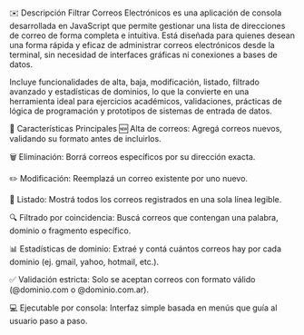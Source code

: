 ✉️ Descripción
Filtrar Correos Electrónicos es una aplicación de consola desarrollada en JavaScript que permite gestionar una lista de direcciones de correo de forma completa e intuitiva. Está diseñada para quienes desean una forma rápida y eficaz de administrar correos electrónicos desde la terminal, sin necesidad de interfaces gráficas ni conexiones a bases de datos.

Incluye funcionalidades de alta, baja, modificación, listado, filtrado avanzado y estadísticas de dominios, lo que la convierte en una herramienta ideal para ejercicios académicos, validaciones, prácticas de lógica de programación y prototipos de sistemas de entrada de datos.

🔧 Características Principales
🆕 Alta de correos: Agregá correos nuevos, validando su formato antes de incluirlos.

🗑️ Eliminación: Borrá correos específicos por su dirección exacta.

✏️ Modificación: Reemplazá un correo existente por uno nuevo.

📄 Listado: Mostrá todos los correos registrados en una sola línea legible.

🔍 Filtrado por coincidencia: Buscá correos que contengan una palabra, dominio o fragmento específico.

📊 Estadísticas de dominio: Extraé y contá cuántos correos hay por cada dominio (ej. gmail, yahoo, hotmail, etc.).

✅ Validación estricta: Solo se aceptan correos con formato válido (@dominio.com o @dominio.com.ar).

💻 Ejecutable por consola: Interfaz simple basada en menús que guía al usuario paso a paso.
